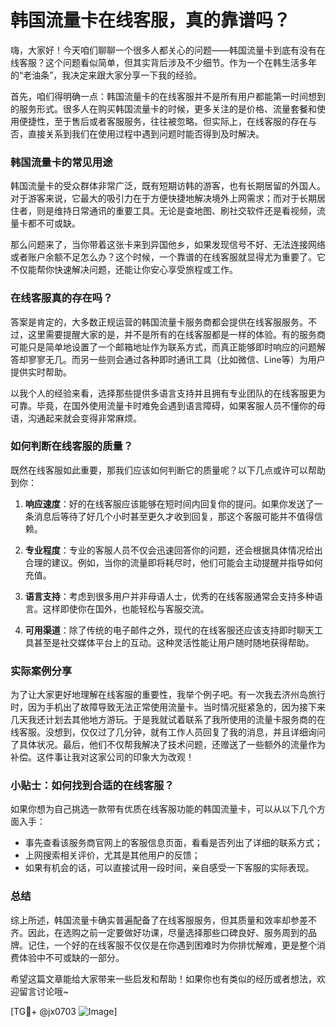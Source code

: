 # 韩国流量卡在线客服，真的靠谱吗？

嗨，大家好！今天咱们聊聊一个很多人都关心的问题——韩国流量卡到底有没有在线客服？这个问题看似简单，但其实背后涉及不少细节。作为一个在韩生活多年的“老油条”，我决定来跟大家分享一下我的经验。

首先，咱们得明确一点：韩国流量卡的在线客服并不是所有用户都能第一时间想到的服务形式。很多人在购买韩国流量卡的时候，更多关注的是价格、流量套餐和使用便捷性，至于售后或者客服服务，往往被忽略。但实际上，在线客服的存在与否，直接关系到我们在使用过程中遇到问题时能否得到及时解决。

### 韩国流量卡的常见用途

韩国流量卡的受众群体非常广泛，既有短期访韩的游客，也有长期居留的外国人。对于游客来说，它最大的吸引力在于方便快捷地解决境外上网需求；而对于长期居住者，则是维持日常通讯的重要工具。无论是查地图、刷社交软件还是看视频，流量卡都不可或缺。

那么问题来了，当你带着这张卡来到异国他乡，如果发现信号不好、无法连接网络或者账户余额不足怎么办？这个时候，一个靠谱的在线客服就显得尤为重要了。它不仅能帮你快速解决问题，还能让你安心享受旅程或工作。

### 在线客服真的存在吗？

答案是肯定的，大多数正规运营的韩国流量卡服务商都会提供在线客服服务。不过，这里需要提醒大家的是，并不是所有的在线客服都是一样的体验。有的服务商可能只是简单地设置了一个邮箱地址作为联系方式，而真正能够即时响应的问题解答却寥寥无几。而另一些则会通过各种即时通讯工具（比如微信、Line等）为用户提供实时帮助。

以我个人的经验来看，选择那些提供多语言支持并且拥有专业团队的在线客服更为可靠。毕竟，在国外使用流量卡时难免会遇到语言障碍，如果客服人员不懂你的母语，沟通起来就会变得非常麻烦。

### 如何判断在线客服的质量？

既然在线客服如此重要，那我们应该如何判断它的质量呢？以下几点或许可以帮助到你：

1. **响应速度**：好的在线客服应该能够在短时间内回复你的提问。如果你发送了一条消息后等待了好几个小时甚至更久才收到回复，那这个客服可能并不值得信赖。
   
2. **专业程度**：专业的客服人员不仅会迅速回答你的问题，还会根据具体情况给出合理的建议。例如，当你的流量即将耗尽时，他们可能会主动提醒并指导如何充值。

3. **语言支持**：考虑到很多用户并非母语人士，优秀的在线客服通常会支持多种语言。这样即使你在国外，也能轻松与客服交流。

4. **可用渠道**：除了传统的电子邮件之外，现代的在线客服还应该支持即时聊天工具甚至是社交媒体平台上的互动。这种灵活性能让用户随时随地获得帮助。

### 实际案例分享

为了让大家更好地理解在线客服的重要性，我举个例子吧。有一次我去济州岛旅行时，因为手机出了故障导致无法正常使用流量卡。当时情况挺紧急的，因为接下来几天我还计划去其他地方游玩。于是我就试着联系了我所使用的流量卡服务商的在线客服。没想到，仅仅过了几分钟，就有工作人员回复了我的消息，并且详细询问了具体状况。最后，他们不仅帮我解决了技术问题，还赠送了一些额外的流量作为补偿。这件事让我对这家公司的印象大为改观！

### 小贴士：如何找到合适的在线客服？

如果你想为自己挑选一款带有优质在线客服功能的韩国流量卡，可以从以下几个方面入手：

- 事先查看该服务商官网上的客服信息页面，看看是否列出了详细的联系方式；
- 上网搜索相关评价，尤其是其他用户的反馈；
- 如果有机会的话，可以直接试用一段时间，亲自感受一下客服的实际表现。

### 总结

综上所述，韩国流量卡确实普遍配备了在线客服服务，但其质量和效率却参差不齐。因此，在选购之前一定要做好功课，尽量选择那些口碑良好、服务周到的品牌。记住，一个好的在线客服不仅仅是在你遇到困难时为你排忧解难，更是整个消费体验中不可或缺的一部分。

希望这篇文章能给大家带来一些启发和帮助！如果你也有类似的经历或者想法，欢迎留言讨论哦~

[TG💪+ @jx0703 ![Image](https://github.com/user-attachments/assets/dbca1d08-cadb-493c-b0ec-ad6f7a83f270)]